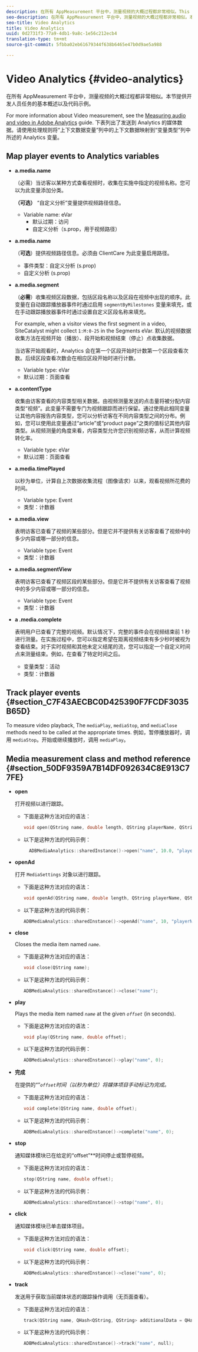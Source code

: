 ```yaml
---
description: 在所有 AppMeasurement 平台中，测量视频的大概过程都非常相似。This section provides a basic overview of the developer tasks along with code samples.
seo-description: 在所有 AppMeasurement 平台中，测量视频的大概过程都非常相似。本节提供开发人员任务的基本概述以及代码示例。
seo-title: Video Analytics
title: Video Analytics
uuid: 0d2731f3-77a9-4db1-9a8c-1e56c212ecb4
translation-type: tm+mt
source-git-commit: 5fbba02eb61679344f638b6465e47b0d9ae5a988

---
```



# Video Analytics {#video-analytics}

在所有 AppMeasurement 平台中，测量视频的大概过程都非常相似。本节提供开发人员任务的基本概述以及代码示例。

For more information about Video measurement, see the [Measuring audio and video in Adobe Analytics](https://docs.adobe.com/content/help/en/media-analytics/using/media-overview.html) guide.  下表列出了发送到 Analytics 的媒体数据。请使用处理规则将“上下文数据变量”列中的上下文数据映射到“变量类型”列中所述的 Analytics 变量。

## Map player events to Analytics variables

* **a.media.name**

   （必需）当访客以某种方式查看视频时，收集在实施中指定的视频名称。您可以为此变量添加分类。

   **（可选）** “自定义分析”变量提供视频路径信息。

   * Variable name: eVar
      * 默认过期：访问
      * 自定义分析（s.prop，用于视频路径）

* **a.media.name**

   （**可选**）提供视频路径信息。必须由 ClientCare 为此变量启用路径。

   * 事件类型：自定义分析 (s.prop)
   * 自定义分析 (s.prop)

* **a.media.segment**

   （**必需**）收集视频区段数据，包括区段名称以及区段在视频中出现的顺序。此变量在自动跟踪播放器事件时通过启用 `segmentByMilestones` 变量来填充，或在手动跟踪播放器事件时通过设置自定义区段名称来填充。

   For example, when a visitor views the first segment in a video, SiteCatalyst might collect `1:M:0-25` in the Segments eVar. 默认的视频数据收集方法在视频开始（播放）、段开始和视频结束（停止）点收集数据。

   当访客开始观看时，Analytics 会在第一个区段开始时计数第一个区段查看次数。后续区段查看次数会在相应区段开始时进行计数。

   * Variable type: eVar
   * 默认过期：页面查看

* **a.contentType**

   收集由访客查看的内容类型相关数据。由视频测量发送的点击量将被分配内容类型“视频”。此变量不需要专门为视频跟踪而进行保留。通过使用此相同变量让其他内容报告内容类型，您可以分析访客在不同内容类型之间的分布。例如，您可以使用此变量通过“article”或“product page”之类的值标记其他内容类型。从视频测量的角度来看，内容类型允许您识别视频访客，从而计算视频转化率。

   * Variable type: eVar
   * 默认过期：页面查看

* **a.media.timePlayed**

   以秒为单位，计算自上次数据收集流程（图像请求）以来，观看视频所花费的时间。

   * Variable type: Event
   * 类型：计数器

* **a.media.view**

   表明访客已查看了视频的某些部分。但是它并不提供有关访客查看了视频中的多少内容或哪一部分的信息。

   * Variable type: Event
   * 类型：计数器

* **a.media.segmentView**

   表明访客已查看了视频区段的某些部分。但是它并不提供有关访客查看了视频中的多少内容或哪一部分的信息。

   * Variable type: Event
   * 类型：计数器

* **a .media.complete**

   表明用户已查看了完整的视频。默认情况下，完整的事件会在视频结束前 1 秒进行测量。在实施过程中，您可以指定希望在距离视频结束有多少秒时被视为查看结束。对于实时视频和其他未定义结尾的流，您可以指定一个自定义时间点来测量结束。例如，在查看了特定时间之后。

   * 变量类型：活动
   * 类型：计数器

## Track player events {#section_C7F43AECBC0D425390F7FCDF3035B65D}

To measure video playback, The `mediaPlay`, `mediaStop`, and `mediaClose` methods need to be called at the appropriate times. 例如，暂停播放器时，调用 `mediaStop`。开始或继续播放时，调用 `mediaPlay`。

## Media measurement class and method reference {#section_50DF9359A7B14DF092634C8E913C77FE}

* **open**

   打开视频以进行跟踪。

   * 下面是这种方法对应的语法：

      ```cpp
      void open(QString name, double length, QString playerName, QString playerID = QString()); 
      ```

   * 以下是这种方法的代码示例：

      ```cpp
        ADBMediaAnalytics::sharedInstance()->open("name", 10.0, "playerName", "playerID"); 
      ```

* **openAd**

   打开 `MediaSettings` 对象以进行跟踪。

   * 下面是这种方法对应的语法：

      ```cpp
      void openAd(QString name, double length, QString playerName, QString parentName, QString parentPod, double parentPodPosition, QString CPM); 
      ```

   * 以下是这种方法的代码示例：

      ```cpp
      ADBMediaAnalytics::sharedInstance()->openAd("name", 10, "playerName", "parentName", "podName", 0, "CPM"); 
      ```

* **close**

   Closes the media item named *`name`*.

   * 下面是这种方法对应的语法：

      ```cpp
      void close(QString name);
      ```

   * 以下是这种方法的代码示例：

      ```cpp
      ADBMediaAnalytics::sharedInstance()->close("name");
      ```

* **play**

   Plays the media item named *`name`* at the given *`offset`* (in seconds).

   * 下面是这种方法对应的语法：

      ```cpp
      void play(QString name, double offset);
      ```

   * 以下是这种方法的代码示例：

      ```cpp
      ADBMediaAnalytics::sharedInstance()->play("name", 0); 
      ```

* **完成**

   在提供的“”*`offset`时间（以秒为单位）将媒体项目手动标记为完成。*

   * 下面是这种方法对应的语法：

      ```cpp
      void complete(QString name, double offset);
      ```

   * 以下是这种方法的代码示例：

      ```cpp
      ADBMediaAnalytics::sharedInstance()->complete("name", 0);
      ```

* **stop**

   通知媒体模块已在给定的“offset”**&#x200B;时间停止或暂停视频。

   * 下面是这种方法对应的语法：

      ```cpp
      stop(QString name, double offset);
      ```

   * 以下是这种方法的代码示例：

      ```cpp
      ADBMediaAnalytics::sharedInstance()->stop("name", 0);
      ```

* **click**

   通知媒体模块已单击媒体项目。

   * 下面是这种方法对应的语法：

      ```cpp
      void click(QString name, double offset);
      ```

   * 以下是这种方法的代码示例：

      ```cpp
      ADBMediaAnalytics::sharedInstance()->close("name", 0);
      ```

* **track**

   发送用于获取当前媒体状态的跟踪操作调用（无页面查看）。

   * 下面是这种方法对应的语法：

      ```cpp
      track(QString name, QHash<QString, QString> additionalData = QHash<QString, QString>()); 
      ```

   * 以下是这种方法的代码示例：

      ```cpp
      ADBMediaAnalytics::sharedInstance()->track("name", null);
      ```
